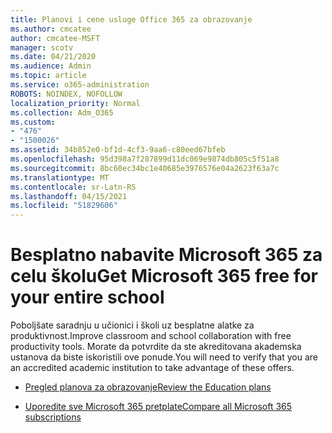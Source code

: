 ```yaml
---
title: Planovi i cene usluge Office 365 za obrazovanje
ms.author: cmcatee
author: cmcatee-MSFT
manager: scotv
ms.date: 04/21/2020
ms.audience: Admin
ms.topic: article
ms.service: o365-administration
ROBOTS: NOINDEX, NOFOLLOW
localization_priority: Normal
ms.collection: Adm_O365
ms.custom:
- "476"
- "1500026"
ms.assetid: 34b852e0-bf1d-4cf3-9aa6-c80eed67bfeb
ms.openlocfilehash: 95d398a7f287899d11dc069e9874db805c5f51a8
ms.sourcegitcommit: 8bc60ec34bc1e40685e3976576e04a2623f63a7c
ms.translationtype: MT
ms.contentlocale: sr-Latn-RS
ms.lasthandoff: 04/15/2021
ms.locfileid: "51829606"
---
```

# <a name="get-microsoft-365-free-for-your-entire-school"></a><span data-ttu-id="25a26-102">Besplatno nabavite Microsoft 365 za celu školu</span><span class="sxs-lookup"><span data-stu-id="25a26-102">Get Microsoft 365 free for your entire school</span></span>

<span data-ttu-id="25a26-103">Poboljšate saradnju u učionici i školi uz besplatne alatke za produktivnost.</span><span class="sxs-lookup"><span data-stu-id="25a26-103">Improve classroom and school collaboration with free productivity tools.</span></span> <span data-ttu-id="25a26-104">Morate da potvrdite da ste akreditovana akademska ustanova da biste iskoristili ove ponude.</span><span class="sxs-lookup"><span data-stu-id="25a26-104">You will need to verify that you are an accredited academic institution to take advantage of these offers.</span></span>
  
- [<span data-ttu-id="25a26-105">Pregled planova za obrazovanje</span><span class="sxs-lookup"><span data-stu-id="25a26-105">Review the Education plans</span></span>](https://products.office.com/academic/compare-office-365-education-plans)

- [<span data-ttu-id="25a26-106">Uporedite sve Microsoft 365 pretplate</span><span class="sxs-lookup"><span data-stu-id="25a26-106">Compare all Microsoft 365 subscriptions</span></span>](https://products.office.com/business/compare-more-office-365-for-business-plans)